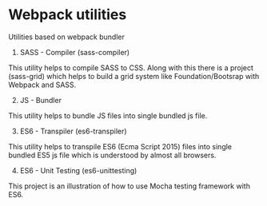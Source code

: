 # Webpack utilities


Utilities based on webpack bundler


1. SASS - Compiler (sass-compiler)

This utility helps to compile SASS to CSS. Along with this there is a project (sass-grid) which helps to build a grid system like Foundation/Bootsrap with Webpack and SASS.


2. JS - Bundler

This utility helps to bundle JS files into single bundled js file.


3. ES6 - Transpiler (es6-transpiler)

This utility helps to transpile ES6 (Ecma Script 2015) files into single bundled ES5 js file which is understood by almost all browsers.


4. ES6 - Unit Testing (es6-unittesting)

This project is an illustration of how to use Mocha testing framework with ES6.
